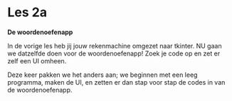 # Les 2a

**De woordenoefenapp**

In de vorige les heb jij jouw rekenmachine omgezet naar tkinter. NU gaan we datzelfde doen voor de woordenoefenapp! Zoek je code op en zet er zelf een UI omheen.

Deze keer pakken we het anders aan; we beginnen met een leeg programma, maken de UI, en zetten er dan stap voor stap de codes in van de woordenoefenapp.

